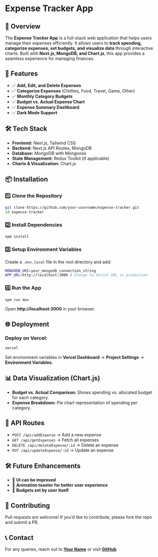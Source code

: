 # Expense Tracker App

## 📌 Overview
The **Expense Tracker App** is a full-stack web application that helps users manage their expenses efficiently. It allows users to **track spending, categorize expenses, set budgets, and visualize data** through interactive charts. Built with **Next.js, MongoDB, and Chart.js**, this app provides a seamless experience for managing finances.

## 🚀 Features
- ✅ **Add, Edit, and Delete Expenses**
- ✅ **Categorize Expenses** (Clothes, Food, Travel, Game, Other)
- ✅ **Monthly Category Budgets**
- ✅ **Budget vs. Actual Expense Chart**
- ✅ **Expense Summary Dashboard**
- ✅ **Dark Mode Support**

## 🛠️ Tech Stack
- **Frontend:** Next.js, Tailwind CSS
- **Backend:** Next.js API Routes, MongoDB
- **Database:** MongoDB with Mongoose
- **State Management:** Redux Toolkit (if applicable)
- **Charts & Visualization:** Chart.js

## 📦 Installation

### 1️⃣ Clone the Repository
```sh
git clone https://github.com/your-username/expense-tracker.git
cd expense-tracker
```

### 2️⃣ Install Dependencies
```sh
npm install
```

### 3️⃣ Setup Environment Variables
Create a `.env.local` file in the root directory and add:
```sh
MONGODB_URI=your_mongodb_connection_string
APP_URL=http://localhost:3000 # Change to Vercel URL in production
```

### 4️⃣ Run the App
```sh
npm run dev
```
Open **http://localhost:3000** in your browser.

## 🌐 Deployment

### Deploy on **Vercel**:
```sh
vercel
```
Set environment variables in **Vercel Dashboard** → **Project Settings** → **Environment Variables**.

## 📊 Data Visualization (Chart.js)
- **Budget vs. Actual Comparison:** Shows spending vs. allocated budget for each category.
- **Expense Breakdown:** Pie chart representation of spending per category.

## 📜 API Routes
- `POST /api/addExpense` → Add a new expense
- `GET /api/getExpenses` → Fetch all expenses
- `DELETE /api/deleteExpense/:id` → Delete an expense
- `PUT /api/updateExpense/:id` → Update an expense

## 🛠️ Future Enhancements
- 📌 **UI can be improved**
- 📌 **Animation toaster for better user experience**
- 📌 **Budgets set by user itself**
 

## 🤝 Contributing
Pull requests are welcome! If you’d like to contribute, please fork the repo and submit a PR.

## 📞 Contact
For any queries, reach out to **[Your Name](mailto:sawankushwah457@gmail.com)** or visit **[GitHub](https://github.com/Sawan-Kushwah)**.

